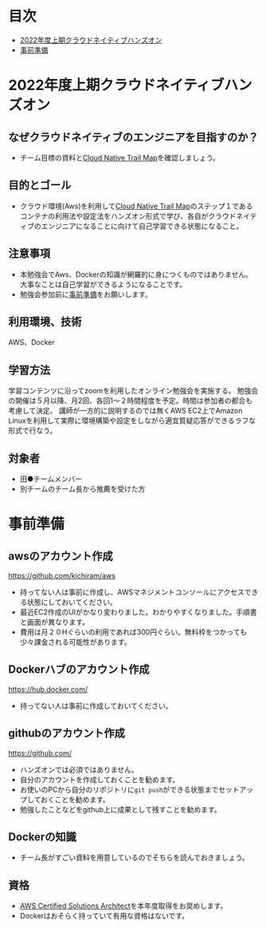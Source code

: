 # 目次
- [2022年度上期クラウドネイティブハンズオン](#2022年度上期クラウドネイティブハンズオン)
- [事前準備](#事前準備)

# 2022年度上期クラウドネイティブハンズオン
## なぜクラウドネイティブのエンジニアを目指すのか？
- チーム目標の資料と[Cloud Native Trail Map](https://thinkit.co.jp/article/18243)を確認しましょう。

## 目的とゴール
- クラウド環境(Aws)を利用して[Cloud Native Trail Map](https://thinkit.co.jp/article/18243)のステップ１であるコンテナの利用法や設定法をハンズオン形式で学び、各自がクラウドネイティブのエンジニアになることに向けて自己学習できる状態になること。

## 注意事項
- 本勉強会でAws、Dockerの知識が網羅的に身につくものではありません。大事なことは自己学習ができるようになることです。
- 勉強会参加前に[事前準備](#事前準備)をお願いします。

## 利用環境、技術
AWS、Docker

## 学習方法
学習コンテンツに沿ってzoomを利用したオンライン勉強会を実施する。
勉強会の開催は５月以降、月2回、各回1〜２時間程度を予定。時間は参加者の都合も考慮して決定。
講師が一方的に説明するのでは無くAWS EC2上でAmazon Linuxを利用して実際に環境構築や設定をしながら適宜質疑応答ができるラフな形式で行なう。

## 対象者
- 田●チームメンバー
- 別チームのチーム長から推薦を受けた方

# 事前準備
## awsのアカウント作成
https://github.com/kichiram/aws
- 持ってない人は事前に作成し、AWSマネジメントコンソールにアクセスできる状態にしておいてください。
- 最近EC2作成のUIがかなり変わりました。わかりやすくなりました。手順書と画面が異なります。
- 費用は月２０Hぐらいの利用であれば300円ぐらい。無料枠をつかっても少々課金される可能性があります。

## Dockerハブのアカウント作成
https://hub.docker.com/
- 持ってない人は事前に作成しておいてください。

## githubのアカウント作成
https://github.com/
- ハンズオンでは必須ではありません。
- 自分のアカウントを作成しておくことを勧めます。
- お使いのPCから自分のリポジトリに`git push`ができる状態までセットアップしておくことを勧めます。
- 勉強したことなどをgithub上に成果として残すことを勧めます。

## Dockerの知識
- チーム長がすごい資料を用意しているのでそちらを読んでおきましょう。

## 資格
- [AWS Certified Solutions Architect](https://aws.amazon.com/jp/certification/certified-solutions-architect-associate/)を本年度取得をお奨めします。
- Dockerはおそらく持っていて有用な資格はないです。
